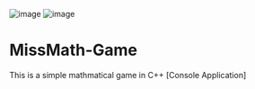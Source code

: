 ![image](https://www.google.com/imgres?imgurl=https%3A%2F%2Fimages.squarespace-cdn.com%2Fcontent%2Fv1%2F6026ba9300d2ed1c19e46800%2F1613150896802-290MN5ZUZRGJBFQZJ20V%2Fmiss-math-site-01.png%3Fformat%3D1500w&tbnid=UMG2i_FtHPsK3M&vet=12ahUKEwj7qKqaoYeBAxXSsEwKHWD0BPgQMygHegQIARBc..i&imgrefurl=https%3A%2F%2Fmissmathsf.com%2Fabout&docid=5HdqKLEGqJeWzM&w=1500&h=274&q=MissMath&client=firefox-b-d&ved=2ahUKEwj7qKqaoYeBAxXSsEwKHWD0BPgQMygHegQIARBc)
![image](https://www.google.com/url?sa=i&url=https%3A%2F%2Fm.facebook.com%2Fmissmathtutoring%2F&psig=AOvVaw1Jf5d3gwvN_LxLW93-WLBz&ust=1693583738533000&source=images&cd=vfe&opi=89978449&ved=0CBAQjRxqFwoTCOjw25qhh4EDFQAAAAAdAAAAABAE)
# MissMath-Game
This is a simple mathmatical game in C++ [Console Application]
